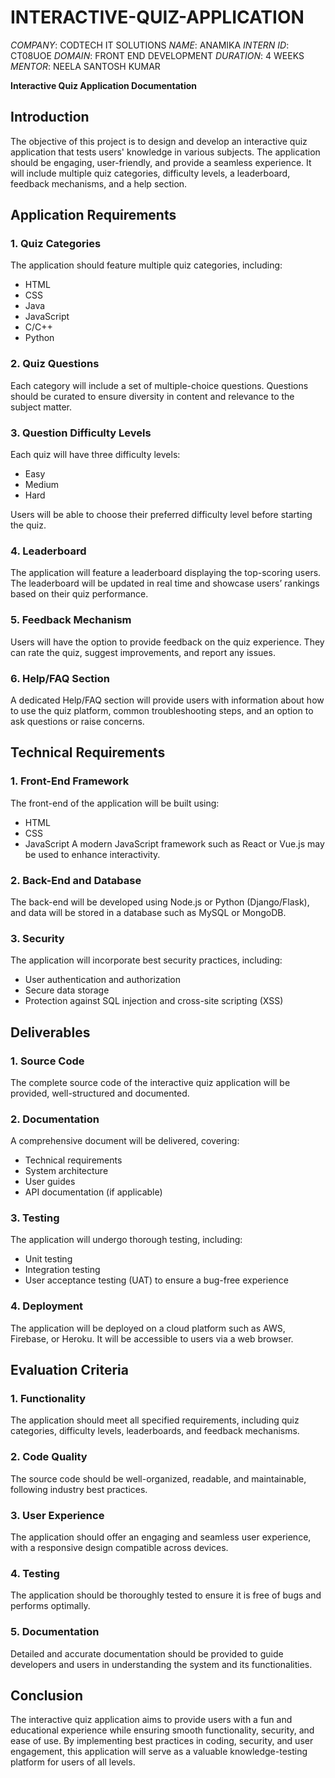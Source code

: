 # INTERACTIVE-QUIZ-APPLICATION
*COMPANY*: CODTECH IT SOLUTIONS
*NAME*: ANAMIKA
*INTERN ID*: CT08UOE 
*DOMAIN*: FRONT END DEVELOPMENT
*DURATION*: 4 WEEKS
*MENTOR*: NEELA SANTOSH KUMAR


**Interactive Quiz Application Documentation**

## Introduction
The objective of this project is to design and develop an interactive quiz application that tests users' knowledge in various subjects. The application should be engaging, user-friendly, and provide a seamless experience. It will include multiple quiz categories, difficulty levels, a leaderboard, feedback mechanisms, and a help section.

## Application Requirements
### **1. Quiz Categories**
The application should feature multiple quiz categories, including:
- HTML
- CSS
- Java
- JavaScript
- C/C++
- Python

### **2. Quiz Questions**
Each category will include a set of multiple-choice questions. Questions should be curated to ensure diversity in content and relevance to the subject matter.

### **3. Question Difficulty Levels**
Each quiz will have three difficulty levels:
- Easy
- Medium
- Hard

Users will be able to choose their preferred difficulty level before starting the quiz.

### **4. Leaderboard**
The application will feature a leaderboard displaying the top-scoring users. The leaderboard will be updated in real time and showcase users’ rankings based on their quiz performance.

### **5. Feedback Mechanism**
Users will have the option to provide feedback on the quiz experience. They can rate the quiz, suggest improvements, and report any issues.

### **6. Help/FAQ Section**
A dedicated Help/FAQ section will provide users with information about how to use the quiz platform, common troubleshooting steps, and an option to ask questions or raise concerns.

## Technical Requirements
### **1. Front-End Framework**
The front-end of the application will be built using:
- HTML
- CSS
- JavaScript
A modern JavaScript framework such as React or Vue.js may be used to enhance interactivity.

### **2. Back-End and Database**
The back-end will be developed using Node.js or Python (Django/Flask), and data will be stored in a database such as MySQL or MongoDB.

### **3. Security**
The application will incorporate best security practices, including:
- User authentication and authorization
- Secure data storage
- Protection against SQL injection and cross-site scripting (XSS)

## Deliverables
### **1. Source Code**
The complete source code of the interactive quiz application will be provided, well-structured and documented.

### **2. Documentation**
A comprehensive document will be delivered, covering:
- Technical requirements
- System architecture
- User guides
- API documentation (if applicable)

### **3. Testing**
The application will undergo thorough testing, including:
- Unit testing
- Integration testing
- User acceptance testing (UAT) to ensure a bug-free experience

### **4. Deployment**
The application will be deployed on a cloud platform such as AWS, Firebase, or Heroku. It will be accessible to users via a web browser.

## Evaluation Criteria
### **1. Functionality**
The application should meet all specified requirements, including quiz categories, difficulty levels, leaderboards, and feedback mechanisms.

### **2. Code Quality**
The source code should be well-organized, readable, and maintainable, following industry best practices.

### **3. User Experience**
The application should offer an engaging and seamless user experience, with a responsive design compatible across devices.

### **4. Testing**
The application should be thoroughly tested to ensure it is free of bugs and performs optimally.

### **5. Documentation**
Detailed and accurate documentation should be provided to guide developers and users in understanding the system and its functionalities.

## Conclusion
The interactive quiz application aims to provide users with a fun and educational experience while ensuring smooth functionality, security, and ease of use. By implementing best practices in coding, security, and user engagement, this application will serve as a valuable knowledge-testing platform for users of all levels.

